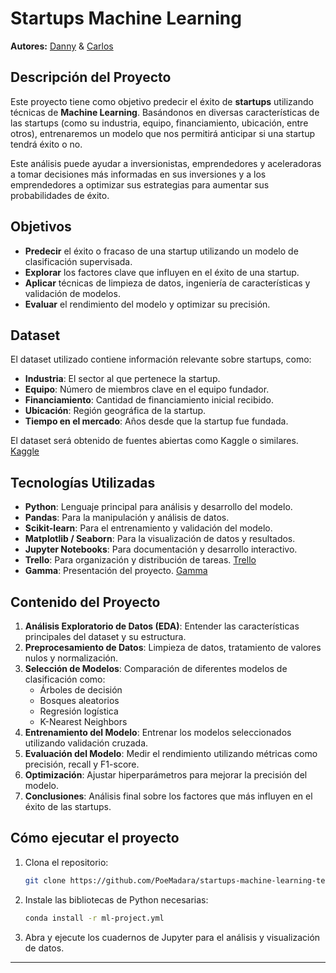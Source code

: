 # Startups Machine Learning 

<strong>Autores:</strong> 
  <a href="https://www.linkedin.com/in/dannyrodasgalarza">Danny</a> & 
  <a href="https://www.linkedin.com/in/carlosvergaragamez/">Carlos</a>


## Descripción del Proyecto

Este proyecto tiene como objetivo predecir el éxito de **startups** utilizando técnicas de **Machine Learning**. Basándonos en diversas características de las startups (como su industria, equipo, financiamiento, ubicación, entre otros), entrenaremos un modelo que nos permitirá anticipar si una startup tendrá éxito o no.

Este análisis puede ayudar a inversionistas, emprendedores y aceleradoras a tomar decisiones más informadas en sus inversiones y a los emprendedores a optimizar sus estrategias para aumentar sus probabilidades de éxito.

## Objetivos

- **Predecir** el éxito o fracaso de una startup utilizando un modelo de clasificación supervisada.
- **Explorar** los factores clave que influyen en el éxito de una startup.
- **Aplicar** técnicas de limpieza de datos, ingeniería de características y validación de modelos.
- **Evaluar** el rendimiento del modelo y optimizar su precisión.

## Dataset 

El dataset utilizado contiene información relevante sobre startups, como:

- **Industria**: El sector al que pertenece la startup.
- **Equipo**: Número de miembros clave en el equipo fundador.
- **Financiamiento**: Cantidad de financiamiento inicial recibido.
- **Ubicación**: Región geográfica de la startup.
- **Tiempo en el mercado**: Años desde que la startup fue fundada.

El dataset será obtenido de fuentes abiertas como Kaggle o similares. [Kaggle](https://www.kaggle.com/datasets/niekvanderzwaag/unicorn-startups-cleaned)

## Tecnologías Utilizadas

- **Python**: Lenguaje principal para análisis y desarrollo del modelo.
- **Pandas**: Para la manipulación y análisis de datos.
- **Scikit-learn**: Para el entrenamiento y validación del modelo.
- **Matplotlib / Seaborn**: Para la visualización de datos y resultados.
- **Jupyter Notebooks**: Para documentación y desarrollo interactivo.
- **Trello**: Para organización y distribución de tareas. [Trello](https://trello.com/b/xF2hzlU2/machinelearning)
- **Gamma**: Presentación del proyecto. [Gamma](https://gamma.app/docs/Startups-nyndoddcaebkr8n)

## Contenido del Proyecto

1. **Análisis Exploratorio de Datos (EDA)**: Entender las características principales del dataset y su estructura.
2. **Preprocesamiento de Datos**: Limpieza de datos, tratamiento de valores nulos y normalización.
3. **Selección de Modelos**: Comparación de diferentes modelos de clasificación como:
   - Árboles de decisión
   - Bosques aleatorios
   - Regresión logística
   - K-Nearest Neighbors
4. **Entrenamiento del Modelo**: Entrenar los modelos seleccionados utilizando validación cruzada.
5. **Evaluación del Modelo**: Medir el rendimiento utilizando métricas como precisión, recall y F1-score.
6. **Optimización**: Ajustar hiperparámetros para mejorar la precisión del modelo.
7. **Conclusiones**: Análisis final sobre los factores que más influyen en el éxito de las startups.


## Cómo ejecutar el proyecto

1. Clona el repositorio:
    ```bash
   git clone https://github.com/PoeMadara/startups-machine-learning-team-1.git
2. Instale las bibliotecas de Python necesarias:
    ```bash
   conda install -r ml-project.yml
3. Abra y ejecute los cuadernos de Jupyter para el análisis y visualización de datos.


---
